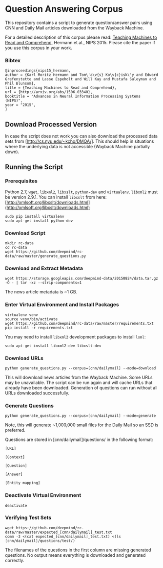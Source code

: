 # Question Answering Corpus

This repository contains a script to generate question/answer pairs using
CNN and Daily Mail articles downloaded from the Wayback Machine.

For a detailed description of this corpus please read:
[Teaching Machines to Read and Comprehend][arxiv], Hermann et al., NIPS 2015.
Please cite the paper if you use this corpus in your work.

### Bibtex

```
@inproceedings{nips15_hermann,
author = {Karl Moritz Hermann and Tom\'a\v{s} Ko\v{c}isk\'y and Edward Grefenstette and Lasse Espeholt and Will Kay and Mustafa Suleyman and Phil Blunsom},
title = {Teaching Machines to Read and Comprehend},
url = {http://arxiv.org/abs/1506.03340},
booktitle = "Advances in Neural Information Processing Systems (NIPS)",
year = "2015",
}
```

## Download Processed Version

In case the script does not work you can also download the processed data sets from [http://cs.nyu.edu/~kcho/DMQA/]. This should help in situations where the underlying data is not accessible (Wayback Machine partially down).

## Running the Script

### Prerequisites

Python 2.7, `wget`, `libxml2`, `libxslt`, `python-dev` and `virtualenv`. `libxml2` must be version 2.9.1. 
You can install `libxslt` from here: [http://xmlsoft.org/libxslt/downloads.html](http://xmlsoft.org/libxslt/downloads.html)

```
sudo pip install virtualenv
sudo apt-get install python-dev
```

### Download Script

```
mkdir rc-data
cd rc-data
wget https://github.com/deepmind/rc-data/raw/master/generate_questions.py
```

### Download and Extract Metadata

```
wget https://storage.googleapis.com/deepmind-data/20150824/data.tar.gz -O - | tar -xz --strip-components=1
```

The news article metadata is ~1 GB.

### Enter Virtual Environment and Install Packages

```
virtualenv venv
source venv/bin/activate
wget https://github.com/deepmind/rc-data/raw/master/requirements.txt
pip install -r requirements.txt
```

You may need to install `libxml2` development packages to install `lxml`:

```
sudo apt-get install libxml2-dev libxslt-dev
```

### Download URLs

```
python generate_questions.py --corpus=[cnn/dailymail] --mode=download
```

This will download news articles from the Wayback Machine. Some URLs may be
unavailable. The script can be run again and will cache
URLs that already have been downloaded. Generation of questions can run
without all URLs downloaded successfully.

### Generate Questions

```
python generate_questions.py --corpus=[cnn/dailymail] --mode=generate
```

Note, this will generate ~1,000,000 small files for the Daily Mail so an SSD is
preferred.

Questions are stored in [cnn/dailymail]/questions/ in the following format:

```
[URL]

[Context]

[Question]

[Answer]

[Entity mapping]
```

### Deactivate Virtual Environment

```
deactivate
```

### Verifying Test Sets

```
wget https://github.com/deepmind/rc-data/raw/master/expected_[cnn/dailymail]_test.txt
comm -3 <(cat expected_[cnn/dailymail]_test.txt) <(ls [cnn/dailymail]/questions/test/)
```

The filenames of the questions in the first column are missing generated questions. No output means everything is downloaded and generated correctly.

[arxiv]: http://arxiv.org/abs/1506.03340

